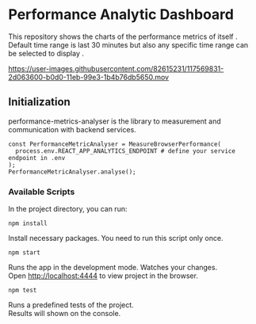 # Performance Analytic Dashboard

This repository shows the charts of the performance metrics of itself . Default time range is last 30 minutes but also any specific time range can be selected to display .



https://user-images.githubusercontent.com/82615231/117569831-2d063600-b0d0-11eb-99e3-1b4b76db5650.mov




## Initialization

performance-metrics-analyser is the library to measurement and communication with backend services.

```
const PerformanceMetricAnalyser = MeasureBrowserPerformance(
  process.env.REACT_APP_ANALYTICS_ENDPOINT # define your service endpoint in .env
);
PerformanceMetricAnalyser.analyse();
```

### Available Scripts

In the project directory, you can run:

```
npm install
```

Install necessary packages. You need to run this script only once.

```
npm start
```

Runs the app in the development mode. Watches your changes. \
Open [http://localhost:4444](http://localhost:4444) to view project in the browser.

```
npm test
```

Runs a predefined tests of the project. \
Results will shown on the console.

